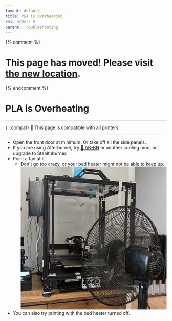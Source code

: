```yaml
---
layout: default
title: PLA is Overheating
#nav_order: 8
parent: Troubleshooting
---
```

{% comment %} 
# This page has moved! Please visit [the new location](https://ellis3dp.com/Print-Tuning-Guide/articles/troubleshooting/pla_overheating.html).
{% endcomment %}
# PLA is Overheating
---

{: .compat}
:dizzy: This page is compatible with all printers.

---
- Open the front door at minimum. Or take off all the side panels.
- If you are using Afterburner, try [:page_facing_up: AB-BN](https://github.com/VoronDesign/VoronUsers/tree/master/printer_mods/Badnoob/AB-BN) or another cooling mod, or upgrade to Stealthburner.
- Point a fan at it.
    - Don't go too crazy, or your bed heater might not be able to keep up.
    ![](./images/pla_overheating/PLA-Fan.png) 
- You can also try printing with the bed heater turned off.

